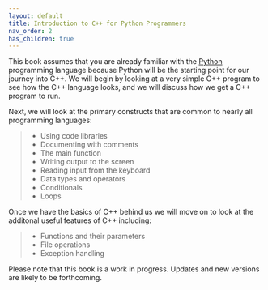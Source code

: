 ```yaml
---
layout: default
title: Introduction to C++ for Python Programmers
nav_order: 2
has_children: true
---
```


This book assumes that you are already familiar with the
[Python](http://www.python.org) programming language because Python will
be the starting point for our journey into C++. We will begin by looking
at a very simple C++ program to see how the C++ language looks, and we
will discuss how we get a C++ program to run.

Next, we will look at the primary constructs that are common to nearly
all programming languages:

> -   Using code libraries
> -   Documenting with comments
> -   The main function
> -   Writing output to the screen
> -   Reading input from the keyboard
> -   Data types and operators
> -   Conditionals
> -   Loops

Once we have the basics of C++ behind us we will move on to look at the
additonal useful features of C++ including:

> -   Functions and their parameters
> -   File operations
> -   Exception handling

Please note that this book is a work in progress. Updates and new
versions are likely to be forthcoming.
